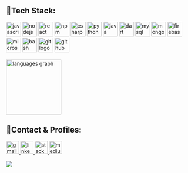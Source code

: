 ## 🚀Tech Stack:
<div>
    <img src="https://skillicons.dev/icons?i=js" height="40" alt="javascript logo" title="JavaScript" />
    <img src="https://skillicons.dev/icons?i=nodejs" height="40" alt="nodejs logo" title="Node.js" />
    <img src="https://skillicons.dev/icons?i=react" height="40" alt="react logo" title="React.js" />
    <img src="https://cdn.simpleicons.org/npm/CB3837" height="40" alt="npm logo" title="Npm" />
    <img src="https://skillicons.dev/icons?i=cs" height="40" alt="csharp logo" title="C#" />
    <img src="https://skillicons.dev/icons?i=py" height="40" alt="python logo" title="Python" />
    <img src="https://skillicons.dev/icons?i=java" height="40" alt="java logo" title="Java" />
    <img src="https://skillicons.dev/icons?i=dart" height="40" alt="dart logo" title="Dart" />
    <img src="https://skillicons.dev/icons?i=mysql" height="40" alt="mysql logo" title="MySQL" />
    <img src="https://skillicons.dev/icons?i=mongodb" height="40" alt="mongodb logo" title="MongoDB" />
    <img src="https://skillicons.dev/icons?i=firebase" height="40" alt="firebase logo" title="Firebase" />
    <img src="https://cdn.jsdelivr.net/gh/devicons/devicon/icons/microsoftsqlserver/microsoftsqlserver-plain.svg"
        height="40" alt="microsoftsqlserver logo" title="MSSQL" />
    <img src="https://cdn.simpleicons.org/gnubash/4EAA25" height="40" alt="bash logo" title="Bash" />
    <img src="https://skillicons.dev/icons?i=git" height="40" alt="git logo" title="Git" />
    <img src="https://skillicons.dev/icons?i=github" height="40" alt="github logo" title="GitHub" />
</div>
<br>
<div>
  <img src="https://github-readme-stats.vercel.app/api/top-langs?username=baytekincan&locale=en&hide_title=false&layout=compact&card_width=320&langs_count=10&theme=radical&hide_border=false&order=2" height="150" alt="languages graph"  />
</div>

## 🔗Contact & Profiles:
<div>
  <a href="mailto:baytekincan20@gmail.com" target="_blank">
    <img src="https://img.shields.io/static/v1?message=Gmail&logo=gmail&label=&color=D14836&logoColor=white&labelColor=&style=for-the-badge" height="35" alt="gmail logo"  />
  </a>
  <a href="https://www.linkedin.com/in/baytekincan/" target="_blank">
    <img src="https://img.shields.io/static/v1?message=LinkedIn&logo=linkedin&label=&color=0077B5&logoColor=white&labelColor=&style=for-the-badge" height="35" alt="linkedin logo"  />
  </a>
  <a href="https://stackoverflow.com/users/25639652/baytekincan" target="_blank">
    <img src="https://img.shields.io/static/v1?message=Stackoverflow&logo=stackoverflow&label=&color=FE7A16&logoColor=white&labelColor=&style=for-the-badge" height="35" alt="stackoverflow logo"  />
  </a>
  <a href="https://medium.com/@baytekincan" target="_blank">
    <img src="https://img.shields.io/static/v1?message=Medium&logo=medium&label=&color=12100E&logoColor=white&labelColor=&style=for-the-badge" height="35" alt="medium logo"  />
  </a>
</div>

<br>

<div>
  <img src="https://visitor-badge.laobi.icu/badge?page_id=baytekincan.baytekincan&"  />
</div>

###
